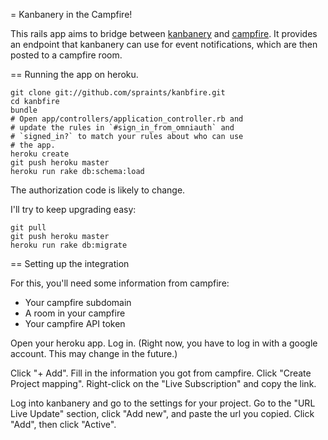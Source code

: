 = Kanbanery in the Campfire!

This rails app aims to bridge between [kanbanery](http://kanbanery.com)
and [campfire](http://campfirenow.com). It provides an endpoint that
kanbanery can use for event notifications, which are then posted to
a campfire room.

== Running the app on heroku.

    git clone git://github.com/spraints/kanbfire.git
    cd kanbfire
    bundle
    # Open app/controllers/application_controller.rb and
    # update the rules in `#sign_in_from_omniauth` and
    # `signed_in?` to match your rules about who can use
    # the app.
    heroku create
    git push heroku master
    heroku run rake db:schema:load

The authorization code is likely to change.

I'll try to keep upgrading easy:

    git pull
    git push heroku master
    heroku run rake db:migrate

== Setting up the integration

For this, you'll need some information from campfire:

* Your campfire subdomain
* A room in your campfire
* Your campfire API token

Open your heroku app. Log in. (Right now, you have
to log in with a google account. This may change in
the future.)

Click "+ Add". Fill in the information you got from campfire.
Click "Create Project mapping". Right-click on the 
"Live Subscription" and copy the link.

Log into kanbanery and go to the settings for your project.
Go to the "URL Live Update" section, click "Add new", and
paste the url you copied. Click "Add", then click "Active".


